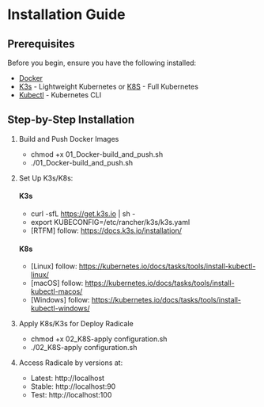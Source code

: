# Installation Guide

## Prerequisites
Before you begin, ensure you have the following installed:
- [Docker](https://docs.docker.com/get-docker/)
- [K3s](https://k3s.io/) - Lightweight Kubernetes or [K8S](https://kubernetes.io/) - Full Kubernetes
- [Kubectl](https://kubernetes.io/docs/tasks/tools/install-kubectl/) - Kubernetes CLI

## Step-by-Step Installation
1. Build and Push Docker Images
    - chmod +x 01_Docker-build_and_push.sh
    - ./01_Docker-build_and_push.sh

2. Set Up K3s/K8s:
    #### K3s
    - curl -sfL https://get.k3s.io | sh -
    - export KUBECONFIG=/etc/rancher/k3s/k3s.yaml
    - [RTFM] follow: https://docs.k3s.io/installation/
    #### K8s
    - [Linux]   follow: https://kubernetes.io/docs/tasks/tools/install-kubectl-linux/
    - [macOS]   follow: https://kubernetes.io/docs/tasks/tools/install-kubectl-macos/
    - [Windows] follow: https://kubernetes.io/docs/tasks/tools/install-kubectl-windows/

3. Apply K8s/K3s for Deploy Radicale
    - chmod +x 02_K8S-apply configuration.sh
    - ./02_K8S-apply configuration.sh

4. Access Radicale by versions at:
    - Latest: http://localhost
    - Stable: http://localhost:90
    - Test: http://localhost:100



